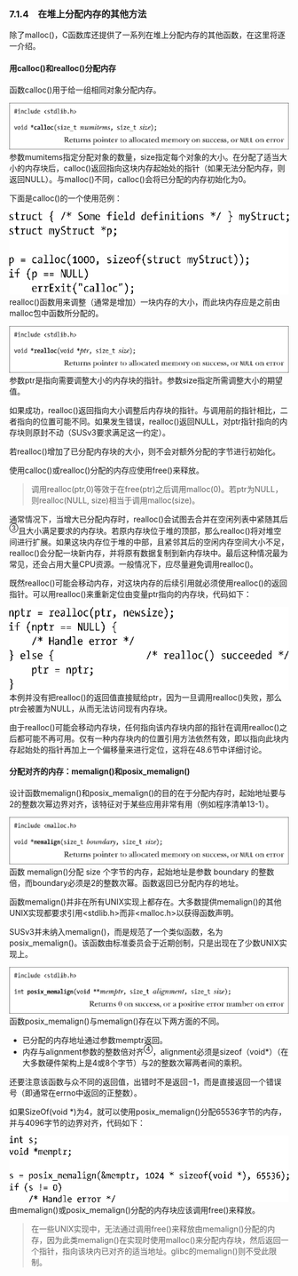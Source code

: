### 7.1.4　在堆上分配内存的其他方法

除了malloc()，C函数库还提供了一系列在堆上分配内存的其他函数，在这里将逐一介绍。

#### 用calloc()和realloc()分配内存

函数calloc()用于给一组相同对象分配内存。



![159.png](../images/159.png)
参数mumitems指定分配对象的数量，size指定每个对象的大小。在分配了适当大小的内存块后，calloc()返回指向这块内存起始处的指针（如果无法分配内存，则返回NULL）。与malloc()不同，calloc()会将已分配的内存初始化为0。

下面是calloc()的一个使用范例：



![160.png](../images/160.png)
realloc()函数用来调整（通常是增加）一块内存的大小，而此块内存应是之前由malloc包中函数所分配的。



![161.png](../images/161.png)
参数ptr是指向需要调整大小的内存块的指针。参数size指定所需调整大小的期望值。

如果成功，realloc()返回指向大小调整后内存块的指针。与调用前的指针相比，二者指向的位置可能不同。如果发生错误，realloc()返回NULL，对ptr指针指向的内存块则原封不动（SUSv3要求满足这一约定）。

若realloc()增加了已分配内存块的大小，则不会对额外分配的字节进行初始化。

使用calloc()或realloc()分配的内存应使用free()来释放。

> 调用realloc(ptr,0)等效于在free(ptr)之后调用malloc(0)。若ptr为NULL，则realloc(NULL, size)相当于调用malloc(size)。

通常情况下，当增大已分配内存时，realloc()会试图去合并在空闲列表中紧随其后<sup class="my_markdown">③</sup>且大小满足要求的内存块。若原内存块位于堆的顶部，那么realloc()将对堆空间进行扩展。如果这块内存位于堆的中部，且紧邻其后的空闲内存空间大小不足，realloc()会分配一块新内存，并将原有数据复制到新内存块中。最后这种情况最为常见，还会占用大量CPU资源。一般情况下，应尽量避免调用realloc()。

既然realloc()可能会移动内存，对这块内存的后续引用就必须使用realloc()的返回指针。可以用realloc()来重新定位由变量ptr指向的内存块，代码如下：



![162.png](../images/162.png)
本例并没有把realloc()的返回值直接赋给ptr，因为一旦调用realloc()失败，那么ptr会被置为NULL，从而无法访问现有内存块。

由于realloc()可能会移动内存块，任何指向该内存块内部的指针在调用realloc()之后都可能不再可用。仅有一种内存块内的位置引用方法依然有效，即以指向此块内存起始处的指针再加上一个偏移量来进行定位，这将在48.6节中详细讨论。

#### 分配对齐的内存：memalign()和posix_memalign()

设计函数memalign()和posix_memalign()的目的在于分配内存时，起始地址要与2的整数次幂边界对齐，该特征对于某些应用非常有用（例如程序清单13-1）。



![163.png](../images/163.png)
函数 memalign()分配 size 个字节的内存，起始地址是参数 boundary 的整数倍，而boundary必须是2的整数次幂。函数返回已分配内存的地址。

函数memalign()并非在所有UNIX实现上都存在。大多数提供memalign()的其他UNIX实现都要求引用<stdlib.h>而非<malloc.h>以获得函数声明。

SUSv3并未纳入memalign()，而是规范了一个类似函数，名为posix_memalign()。该函数由标准委员会于近期创制，只是出现在了少数UNIX实现上。



![164.png](../images/164.png)
函数posix_memalign()与memalign()存在以下两方面的不同。

+ 已分配的内存地址通过参数memptr返回。
+ 内存与alignment参数的整数倍对齐<sup class="my_markdown">④</sup>，alignment必须是sizeof（void*）（在大多数硬件架构上是4或8个字节）与2的整数次幂两者间的乘积。

还要注意该函数与众不同的返回值，出错时不是返回−1，而是直接返回一个错误号（即通常在errno中返回的正整数）。

如果SizeOf(void *)为4，就可以使用posix_memalign()分配65536字节的内存，并与4096字节的边界对齐，代码如下：



![165.png](../images/165.png)
由memalign()或posix_memalign()分配的内存块应该调用free()来释放。

> 在一些UNIX实现中，无法通过调用free()来释放由memalign()分配的内存，因为此类memalign()在实现时使用malloc()来分配内存块，然后返回一个指针，指向该块内已对齐的适当地址。glibc的memalign()则不受此限制。

